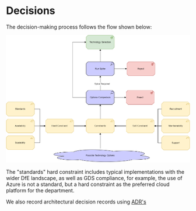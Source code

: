 # Decisions

The decision-making process follows the flow shown below:

![Decision Process](./images/Decision-Process.png)

The "standards" hard constraint includes typical implementations with the wider DfE landscape, as well as GDS compliance, for example, the use of Azure is not a standard, but a hard constraint as the preferred cloud platform for the department.

We also record architectural decision records using [ADR's](https://cognitect.com/blog/2011/11/15/documenting-architecture-decisions)

